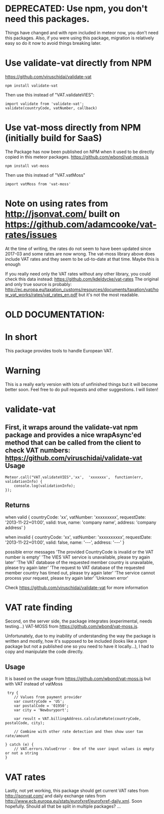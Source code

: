 DEPRECATED: Use npm, you don't need this packages. 
====================================

Things have changed and with npm included in meteor now, you don't need this packages. 
Also, if you were using this package, migration is relatively easy so do it now to avoid things breaking later.

# Use validate-vat directly from NPM
https://github.com/viruschidai/validate-vat

    npm install validate-vat

Then use this instead of "VAT.validateVIES": 

    import validate from 'validate-vat';
    validate(countryCode, vatNumber, callback)


# Use vat-moss directly from NPM (initially build for SaaS)
The Package has now been published on NPM when it used to be directly copied in this meteor packages. https://github.com/wbond/vat-moss.js

    npm install vat-moss

Then use this instead of "VAT.vatMoss"

    import vatMoss from 'vat-moss'

# Note on using rates from http://jsonvat.com/ built on https://github.com/adamcooke/vat-rates/issues
At the time of writing, the rates do not seem to have been updated since 2017-03 and some rates are now wrong. 
The vat-moss library above does include VAT rates and they seem to be ud-to-date at that time. Maybe this is enough

If you really need only the VAT rates without any other library, you could check this data instead: https://github.com/kdeldycke/vat-rates
The original and only true source is probably: http://ec.europa.eu/taxation_customs/resources/documents/taxation/vat/how_vat_works/rates/vat_rates_en.pdf but it's not the most readable.




OLD DOCUMENTATION: 
====================================

In short
========

This package provides tools to handle European VAT.

Warning
=======

This is a really early version with lots of unfinished things but it will become better soon. Feel free to do pull requests and other suggestions. I will listen!

validate-vat
============
First, it wraps around the validate-vat npm package and provides a nice wrapAsync'ed method that can be called from the client to check VAT numbers: https://github.com/viruschidai/validate-vat
Usage
-----

    Meteor.call("VAT.validateVIES",'xx',  'xxxxxxx',  function(err, validationInfo) {
        console.log(validationInfo);
    });

Returns
-------

when valid
    {
      countryCode: 'xx',
      vatNumber: 'xxxxxxxxx',
      requestDate: '2013-11-22+01:00',
      valid: true,
      name: 'company name',
      address: 'company address'
    }

when invalid
    {
      countryCode: 'xx',
      vatNumber: 'xxxxxxxxxx',
      requestDate: '2013-11-22+01:00',
      valid: false,
      name: '---',
      address: '---'
    }

possible error messages
      'The provided CountryCode is invalid or the VAT number is empty'
      'The VIES VAT service is unavailable, please try again later'
      'The VAT database of the requested member country is unavailable, please try again later'
      'The request to VAT database of the requested member country has timed out, please try again later'
      'The service cannot process your request, please try again later'
      'Unknown error'

Check https://github.com/viruschidai/validate-vat for more information

VAT rate finding
================

Second, on the server side, the package integrates (experimental, needs testing...) VAT-MOSS from https://github.com/wbond/vat-moss.js.

Unfortunately, due to my inability of understanding the way the package is written and mostly, how it's supposed to be included (looks like a npm package but not a published one so you need to have it locally...), I had to copy and manipulate the code directly.

Usage
-----
It is based on the usage from https://github.com/wbond/vat-moss.js but with VAT instead of vatMoss

     try {
        // Values from payment provider
        var countryCode = 'US';
        var postalCode = '01950';
        var city = 'Newburyport';

        var result = VAT.billingAddress.calculateRate(countryCode, postalCode, city);

        // Combine with other rate detection and then show user tax rate/amount

    } catch (e) {
        // VAT.errors.ValueError - One of the user input values is empty or not a string
    }



VAT rates
=========
Lastly, not yet working, this package should get current VAT rates from http://jsonvat.com/ and daily exchange rates from http://www.ecb.europa.eu/stats/eurofxref/eurofxref-daily.xml. Soon hopefully.
Should all that be split in multiple packages? ...
